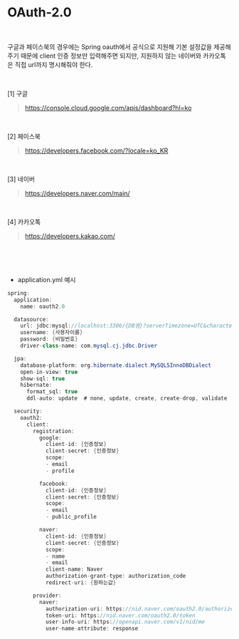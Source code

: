 # OAuth-2.0

<br>

구글과 페이스북의 경우에는 Spring oauth에서 공식으로 지원해 기본 설정값을 제공해주기 때문에 client 인증 정보만 입력해주면 되지만, 지원하지 않는 네이버와 카카오톡은 직접 url까지 명시해줘야 한다.

<br>

[1] 구글
> https://console.cloud.google.com/apis/dashboard?hl=ko
<br>

[2] 페이스북
> https://developers.facebook.com/?locale=ko_KR
<br>

[3] 네이버
> https://developers.naver.com/main/
<br>

[4] 카카오톡
> https://developers.kakao.com/

<br>
<br>
<br>

- application.yml 예시

```java
spring:
  application:
    name: oauth2.0

  datasource:
    url: jdbc:mysql://localhost:3306/{DB명}?serverTimezone=UTC&characterEncoding=UTF-8
    username: {사용자이름}
    password: {비밀번호}
    driver-class-name: com.mysql.cj.jdbc.Driver

  jpa:
    database-platform: org.hibernate.dialect.MySQL5InnoDBDialect
    open-in-view: true
    show-sql: true
    hibernate:
      format_sql: true
      ddl-auto: update  # none, update, create, create-drop, validate

  security:
    oauth2:
      client:
        registration:
          google:
            client-id: {인증정보}
            client-secret: {인증정보}
            scope:
            - email
            - profile

          facebook:
            client-id: {인증정보}
            client-secret: {인증정보}
            scope:
            - email
            - public_profile

          naver:
            client-id: {인증정보}
            client-secret: {인증정보}
            scope:
            - name
            - email
            client-name: Naver
            authorization-grant-type: authorization_code
            redirect-uri: {원하는값}

        provider:
          naver:
            authorization-uri: https://nid.naver.com/oauth2.0/authorize
            token-uri: https://nid.naver.com/oauth2.0/token
            user-info-uri: https://openapi.naver.com/v1/nid/me
            user-name-attribute: response
```
